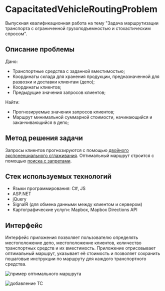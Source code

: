 # CapacitatedVehicleRoutingProblem
Выпускная квалификационная работа на тему "Задача маршрутизации транспорта с ограниченной грузоподъемностью и стохастическим спросом".

## Описание проблемы

Дано:
- Транспортные средства с заданной вместимостью;
- Координаты склада для хранения продукции, предназначенной для развозки и доставки клиентам (депо);
- Координаты клиентов;
- Предыдущие значения запросов клиентов;

Найти:
- Прогнозируемые значения запросов клиентов;
- Маршрут минимальной суммарной стоимости, начинающийся и заканчивающийся в депо;

## Метод решения задачи

Запросы клиентов прогнозируются с помощью [двойного экспоненциального сглаживания](http://www.machinelearning.ru/wiki/index.php?title=%D0%AD%D0%BA%D1%81%D0%BF%D0%BE%D0%BD%D0%B5%D0%BD%D1%86%D0%B8%D0%B0%D0%BB%D1%8C%D0%BD%D0%BE%D0%B5_%D1%81%D0%B3%D0%BB%D0%B0%D0%B6%D0%B8%D0%B2%D0%B0%D0%BD%D0%B8%D0%B5).
Оптимальный маршрут строится с помощью [поиска с запретами](https://ru.wikipedia.org/wiki/%D0%9F%D0%BE%D0%B8%D1%81%D0%BA_%D1%81_%D0%B7%D0%B0%D0%BF%D1%80%D0%B5%D1%82%D0%B0%D0%BC%D0%B8).

## Стек используемых технологий

* Языки программирования: C#, JS
* ASP.NET
* jQuery
* SignalR (для обмена данными между клиентом и сервером)
* Картографические услуги: Mapbox, Mapbox Directions API

## Интерфейс

Интерфейс приложения позволяет пользователю определять местоположение депо, местоположение клиентов, количество транспортных средств и их вместимость.
Приложение отрисовывает оптимальный маршрут, указывает её стоимость и позволяет сохранить пошаговые инструкции по маршруту для каждого транспортного средства.

![пример оптимального маршрута](https://github.com/RamilYI/CapacitatedVehicleRoutingProblem/blob/master/TestMapBox/screenshot/routes.PNG)

![добавление ТС](https://github.com/RamilYI/CapacitatedVehicleRoutingProblem/blob/master/TestMapBox/screenshot/addVehicles.PNG)

